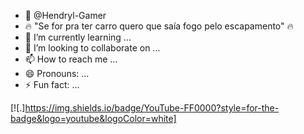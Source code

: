 - 👋 @Hendryl-Gamer
- 🔥 "Se for pra ter carro quero que saía fogo pelo escapamento" 🔥
- 🌱 I’m currently learning ...
- 💞️ I’m looking to collaborate on ...
- 📫 How to reach me ...
- 😄 Pronouns: ...
- ⚡ Fun fact: ...

[![.]https://img.shields.io/badge/YouTube-FF0000?style=for-the-badge&logo=youtube&logoColor=white]
